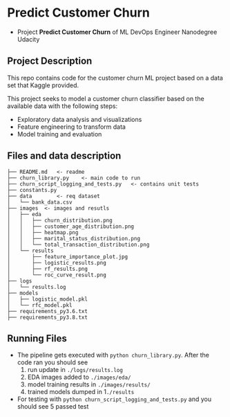 # Predict Customer Churn

- Project **Predict Customer Churn** of ML DevOps Engineer Nanodegree Udacity

## Project Description

This repo contains code for the customer churn ML project based on a data set that Kaggle provided.

This project seeks to model a customer churn classifier  based on the available data with the following steps: 

- Exploratory data analysis and visualizations
- Feature engineering to transform data
- Model training and evaluation 

## Files and data description

```
├── README.md   <- readme
├── churn_library.py    <- main code to run
├── churn_script_logging_and_tests.py   <- contains unit tests
├── constants.py
├── data        <- req dataset
│   └── bank_data.csv
├── images  <- images and resutls 
│   ├── eda
│   │   ├── churn_distribution.png
│   │   ├── customer_age_distribution.png
│   │   ├── heatmap.png
│   │   ├── marital_status_distribution.png
│   │   └── total_transaction_distribution.png
│   └── results
│       ├── feature_importance_plot.jpg
│       ├── logistic_results.png
│       ├── rf_results.png
│       └── roc_curve_result.png
├── logs
│   └── results.log
├── models
│   ├── logistic_model.pkl
│   └── rfc_model.pkl
├── requirements_py3.6.txt
├── requirements_py3.8.txt
```

## Running Files

- The pipeline gets executed with `python churn_library.py`. After the code ran you should see
    1. run update in `./logs/results.log`
    2. EDA images added to `./images/eda/`
    3. model training results in `./images/results/`
    4. trained models dumped in 1`./results`
- For testing with `python churn_script_logging_and_tests.py` and you should see 5 passed test